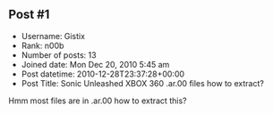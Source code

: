 ## Post #1
- Username: Gistix
- Rank: n00b
- Number of posts: 13
- Joined date: Mon Dec 20, 2010 5:45 am
- Post datetime: 2010-12-28T23:37:28+00:00
- Post Title: Sonic Unleashed XBOX 360 .ar.00 files how to extract?

Hmm most files are in .ar.00 how to extract this?
